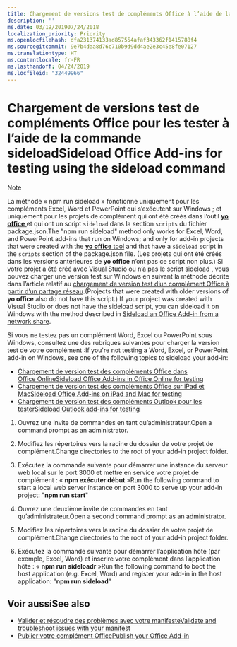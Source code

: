 ```yaml
---
title: Chargement de versions test de compléments Office à l’aide de la commande sideload
description: ''
ms.date: 03/19/201907/24/2018
localization_priority: Priority
ms.openlocfilehash: dfa231374133ad857554afaf343362f1415788f4
ms.sourcegitcommit: 9e7b4daa8d76c710b9d9dd4ae2e3c45e8fe07127
ms.translationtype: HT
ms.contentlocale: fr-FR
ms.lasthandoff: 04/24/2019
ms.locfileid: "32449966"
---
```

# <a name="sideload-office-add-ins-for-testing-using-the-sideload-command"></a><span data-ttu-id="5c8be-102">Chargement de versions test de compléments Office pour les tester à l’aide de la **commande sideload**</span><span class="sxs-lookup"><span data-stu-id="5c8be-102">Sideload Office Add-ins for testing using the **sideload command**</span></span>
 >[!NOTE]
><span data-ttu-id="5c8be-103">La méthode « npm run sideload » fonctionne uniquement pour les compléments Excel, Word et PowerPoint qui s’exécutent sur Windows ; et uniquement pour les projets de complément qui ont été créés dans l’outil [**yo office** ](https://github.com/OfficeDev/generator-office)et qui ont un script `sideload` dans la section `scripts` du fichier package.json.</span><span class="sxs-lookup"><span data-stu-id="5c8be-103">The "npm run sideload" method only works for Excel, Word, and PowerPoint add-ins that run on Windows; and only for add-in projects that were created with the [**yo office** tool](https://github.com/OfficeDev/generator-office) and that have a `sideload` script in the `scripts` section of the package.json file.</span></span> <span data-ttu-id="5c8be-104">(Les projets qui ont été créés dans les versions antérieures de **yo office** n’ont pas ce script non plus.) Si votre projet a été créé avec Visual Studio ou n’a pas le script sideload , vous pouvez charger une version test sur Windows en suivant la méthode décrite dans l’article relatif au [chargement de version test d’un complément Office à partir d’un partage réseau](create-a-network-shared-folder-catalog-for-task-pane-and-content-add-ins.md).</span><span class="sxs-lookup"><span data-stu-id="5c8be-104">(Projects that were created with older versions of **yo office** also do not have this script.) If your project was created with Visual Studio or does not have the sideload script, you can sideload it on Windows with the method described in [Sideload an Office Add-in from a network share](create-a-network-shared-folder-catalog-for-task-pane-and-content-add-ins.md).</span></span>
>
> <span data-ttu-id="5c8be-105">Si vous ne testez pas un complément Word, Excel ou PowerPoint sous Windows, consultez une des rubriques suivantes pour charger la version test de votre complément :</span><span class="sxs-lookup"><span data-stu-id="5c8be-105">If you're not testing a Word, Excel, or PowerPoint add-in on Windows, see one of the following topics to sideload your add-in:</span></span>
> 
> - [<span data-ttu-id="5c8be-106">Chargement de version test des compléments Office dans Office Online</span><span class="sxs-lookup"><span data-stu-id="5c8be-106">Sideload Office Add-ins in Office Online for testing</span></span>](sideload-office-add-ins-for-testing.md)
> - [<span data-ttu-id="5c8be-107">Chargement de version test des compléments Office sur iPad et Mac</span><span class="sxs-lookup"><span data-stu-id="5c8be-107">Sideload Office Add-ins on iPad and Mac for testing</span></span>](sideload-an-office-add-in-on-ipad-and-mac.md)
> - [<span data-ttu-id="5c8be-108">Chargement de version test des compléments Outlook pour les tester</span><span class="sxs-lookup"><span data-stu-id="5c8be-108">Sideload Outlook add-ins for testing</span></span>](/outlook/add-ins/sideload-outlook-add-ins-for-testing)

1. <span data-ttu-id="5c8be-109">Ouvrez une invite de commandes en tant qu’administrateur.</span><span class="sxs-lookup"><span data-stu-id="5c8be-109">Open a command prompt as an administrator.</span></span>

2. <span data-ttu-id="5c8be-110">Modifiez les répertoires vers la racine du dossier de votre projet de complément.</span><span class="sxs-lookup"><span data-stu-id="5c8be-110">Change directories to the root of your add-in project folder.</span></span>

3. <span data-ttu-id="5c8be-111">Exécutez la commande suivante pour démarrer une instance du serveur web local sur le port 3000 et mettre en service votre projet de complément : « **npm exécuter début** »</span><span class="sxs-lookup"><span data-stu-id="5c8be-111">Run the following command to start a local web server instance on port 3000 to serve up your add-in project: "**npm run start**"</span></span>

4. <span data-ttu-id="5c8be-112">Ouvrez une deuxième invite de commandes en tant qu’administrateur.</span><span class="sxs-lookup"><span data-stu-id="5c8be-112">Open a second command prompt as an administrator.</span></span>

5. <span data-ttu-id="5c8be-113">Modifiez les répertoires vers la racine du dossier de votre projet de complément.</span><span class="sxs-lookup"><span data-stu-id="5c8be-113">Change directories to the root of your add-in project folder.</span></span>

6. <span data-ttu-id="5c8be-114">Exécutez la commande suivante pour démarrer l’application hôte (par exemple, Excel, Word) et inscrire votre complément dans l’application hôte : « **npm run sideloadr** »</span><span class="sxs-lookup"><span data-stu-id="5c8be-114">Run the following command to boot the host application (e.g. Excel, Word) and register your add-in in the host application: "**npm run sideload**"</span></span>

## <a name="see-also"></a><span data-ttu-id="5c8be-115">Voir aussi</span><span class="sxs-lookup"><span data-stu-id="5c8be-115">See also</span></span>

- [<span data-ttu-id="5c8be-116">Valider et résoudre des problèmes avec votre manifeste</span><span class="sxs-lookup"><span data-stu-id="5c8be-116">Validate and troubleshoot issues with your manifest</span></span>](troubleshoot-manifest.md)
- [<span data-ttu-id="5c8be-117">Publier votre complément Office</span><span class="sxs-lookup"><span data-stu-id="5c8be-117">Publish your Office Add-in</span></span>](../publish/publish.md)
